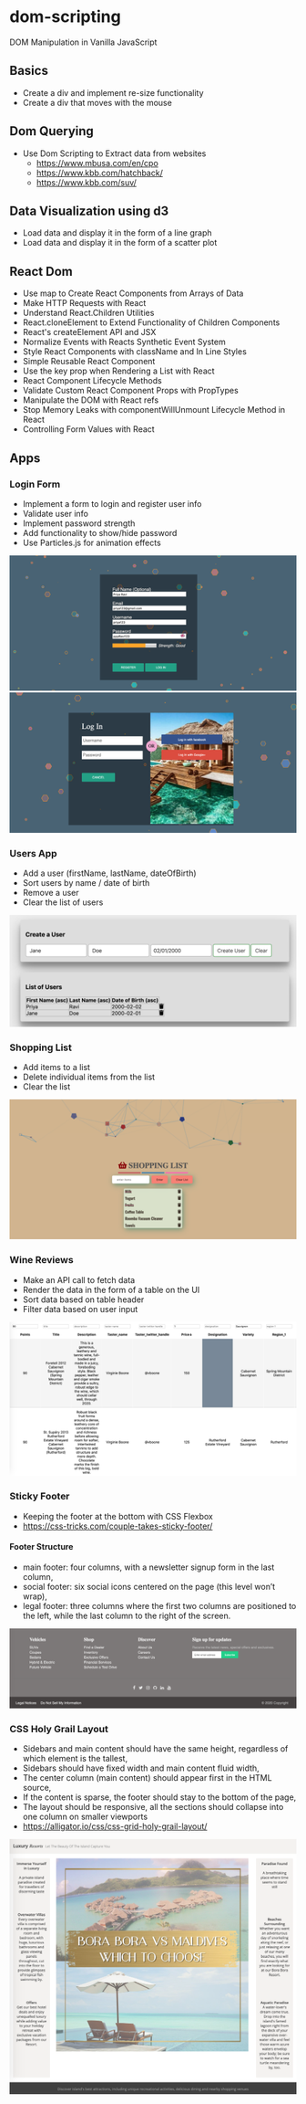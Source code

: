 # dom-scripting
DOM Manipulation in Vanilla JavaScript

## Basics 
- Create a div and implement re-size functionality
- Create a div that moves with the mouse 

## Dom Querying 
- Use Dom Scripting to Extract data from websites 
   - https://www.mbusa.com/en/cpo
   - https://www.kbb.com/hatchback/
   - https://www.kbb.com/suv/
   
## Data Visualization using d3
- Load data and display it in the form of a line graph 
- Load data and display it in the form of a scatter plot

## React Dom
- Use map to Create React Components from Arrays of Data
- Make HTTP Requests with React
- Understand React.Children Utilities
- React.cloneElement to Extend Functionality of Children Components
- React's createElement API and JSX
- Normalize Events with Reacts Synthetic Event System
- Style React Components with className and In Line Styles
- Simple Reusable React Component
- Use the key prop when Rendering a List with React
- React Component Lifecycle Methods
- Validate Custom React Component Props with PropTypes
- Manipulate the DOM with React refs
- Stop Memory Leaks with componentWillUnmount Lifecycle Method in React
- Controlling Form Values with React

## Apps 

### Login Form 
- Implement a form to login and register user info 
- Validate user info
- Implement password strength
- Add functionality to show/hide password
- Use Particles.js for animation effects

![](images/login.png) 
![](images/register.png)

### Users App
- Add a user (firstName, lastName, dateOfBirth)
- Sort users by name / date of birth
- Remove a user
- Clear the list of users

![](images/users.png)

### Shopping List
- Add items to a list
- Delete individual items from the list
- Clear the list

![](images/shopping-list.png)

### Wine Reviews
- Make an API call to fetch data
- Render the data in the form of a table on the UI 
- Sort data based on table header 
- Filter data based on user input 

![](images/wine-reviews.png)

### Sticky Footer
- Keeping the footer at the bottom with CSS Flexbox
- https://css-tricks.com/couple-takes-sticky-footer/

#### Footer Structure
- main footer: four columns, with a newsletter signup form in the last column,
- social footer: six social icons centered on the page (this level won’t wrap),
- legal footer: three columns where the first two columns are positioned to the left, while the last column to the right of the screen.

![](images/sticky-footer.png) 

### CSS Holy Grail Layout
- Sidebars and main content should have the same height, regardless of which element is the tallest,
- Sidebars should have fixed width and main content fluid width,
- The center column (main content) should appear first in the HTML source,
- If the content is sparse, the footer should stay to the bottom of the page,
- The layout should be responsive, all the sections should collapse into one column on smaller viewports
- https://alligator.io/css/css-grid-holy-grail-layout/

![](images/holy-grail.png)